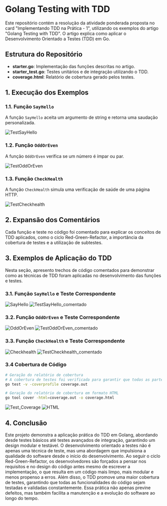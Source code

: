 # Golang Testing with TDD

Este repositório contém a resolução da atividade ponderada proposta no card "Implementando TDD na Prática - 1", utilizando os exemplos do artigo "Golang Testing with TDD". O artigo explica como aplicar o Desenvolvimento Orientado a Testes (TDD) em Go.

## Estrutura do Repositório

- **starter.go**: Implementação das funções descritas no artigo.
- **starter_test.go**: Testes unitários e de integração utilizando o TDD.
- **coverage.html**: Relatório de cobertura gerado pelos testes.

## 1. Execução dos Exemplos

### 1.1. Função `SayHello`

A função `SayHello` aceita um argumento de string e retorna uma saudação personalizada.

<img src="images/print_TestSayHello.png" alt="TestSayHello">

### 1.2. Função `OddOrEven`

A função `OddOrEven` verifica se um número é ímpar ou par.

<img src="images/print_TestOddOrEven.png" alt="TestOddOrEven">

### 1.3. Função `CheckHealth`

A função `CheckHealth` simula uma verificação de saúde de uma página HTTP.

<img src="images/print_TestCheckhealth.png" alt="TestCheckhealth">

## 2. Expansão dos Comentários

Cada função e teste no código foi comentado para explicar os conceitos de TDD aplicados, como o ciclo Red-Green-Refactor, a importância da cobertura de testes e a utilização de subtestes.


## 3. Exemplos de Aplicação do TDD

Nesta seção, apresento trechos de código comentados para demonstrar como as técnicas de TDD foram aplicadas no desenvolvimento das funções e testes.

### 3.1. Função `SayHello` e Teste Correspondente
<img src="images/print_SayHello.png" alt="SayHello">
<img src="images/print_TestSayHello_comentado.png" alt="TestSayHello_comentado">

### 3.2. Função `OddOrEven` e Teste Correspondente
<img src="images/print_OddOrEven.png" alt="OddOrEven">
<img src="images/print_TestOddOrEven_comentado.png" alt="TestOddOrEven_comentado">

### 3.3. Função `CheckHealth` e Teste Correspondente
<img src="images/print_Checkhealth.png" alt="Checkhealth">
<img src="images/print_TestCheckhealth_comentado.png" alt="TestCheckhealth_comentado">

### 3.4 Cobertura de Código
```bash
# Geração do relatório de cobertura
# A cobertura de testes foi verificada para garantir que todas as partes críticas do código estão sendo testadas.
go test -v -coverprofile coverage.out

# Geração do relatório de cobertura em formato HTML
go tool cover -html=coverage.out -o coverage.html
```

<img src="images/print_Test_Coverage.png" alt="Test_Coverage">
<img src="images/print_HTML.png" alt="HTML">

## 4. Conclusão
Este projeto demonstra a aplicação prática do TDD em Golang, abordando desde testes básicos até testes avançados de integração, garantindo um design modular e testável. O desenvolvimento orientado a testes não é apenas uma técnica de teste, mas uma abordagem que impulsiona a qualidade do software desde o início do desenvolvimento. Ao seguir o ciclo Red-Green-Refactor, os desenvolvedores são forçados a pensar nos requisitos e no design do código antes mesmo de escrever a implementação, o que resulta em um código mais limpo, mais modular e menos propenso a erros. Além disso, o TDD promove uma maior cobertura de testes, garantindo que todas as funcionalidades do código sejam testadas e validadas constantemente. Essa prática não apenas previne defeitos, mas também facilita a manutenção e a evolução do software ao longo do tempo.